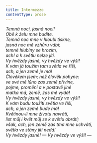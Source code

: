 ```yaml
---
title: Intermezzo
contentType: prose
---
```


<section>

_Temná noci, jasná noci!  
Obě k želu mne budíte.  
Temná noc mne v hloubi tiskne,  
jasná noc mě vzhůru vábí;  
temné hlubiny se hrozím,  
ach! a k světlu nelze jíti.  
Vy hvězdy jasné, vy hvězdy ve výši!  
K vám já toužím tam světla ve říši,  
ach, a jen země je má!  
Člověkem jsem; než člověk pohyne:  
ve své mě lůno zas země přivine,  
pojme, promění a v postavě jiné  
matka má, země, zas mě vydá!  
Vy hvězdy jasné, vy hvězdy ve výši!  
K vám budu toužiti světla ve říši,  
ach, a jen země bude má!  
Květinou-li mne životu navrátí,  
list můj i květ můj se k světlu obrátí;  
však, ach, jen země zas tma mne uchvátí,  
světla ve stány jíti nedá!  
Vy hvězdy jasné! — Vy hvězdy ve výši! —_

</section>

